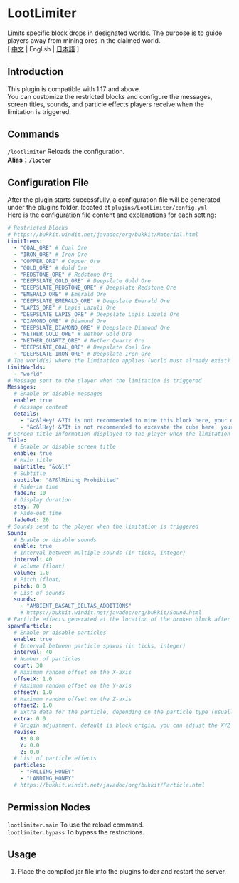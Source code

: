 # LootLimiter
Limits specific block drops in designated worlds. The purpose is to guide players away from mining ores in the claimed world.  
[ [中文](https://github.com/reuAC/LootLimiter/blob/reuAC/README.md) | English | [日本語](https://github.com/reuAC/LootLimiter/blob/reuAC/README_JP.md) ]

## Introduction
This plugin is compatible with 1.17 and above.  
You can customize the restricted blocks and configure the messages, screen titles, sounds, and particle effects players receive when the limitation is triggered.
## Commands
`/lootlimiter` Reloads the configuration.  
**Alias：`/looter`**

## Configuration File
After the plugin starts successfully, a configuration file will be generated under the plugins folder, located at `plugins/LootLimiter/config.yml`  
Here is the configuration file content and explanations for each setting:  
```yaml
# Restricted blocks
# https://bukkit.windit.net/javadoc/org/bukkit/Material.html
LimitItems:
  - "COAL_ORE" # Coal Ore
  - "IRON_ORE" # Iron Ore
  - "COPPER_ORE" # Copper Ore
  - "GOLD_ORE" # Gold Ore
  - "REDSTONE_ORE" # Redstone Ore
  - "DEEPSLATE_GOLD_ORE" # Deepslate Gold Ore
  - "DEEPSLATE_REDSTONE_ORE" # Deepslate Redstone Ore
  - "EMERALD_ORE" # Emerald Ore
  - "DEEPSLATE_EMERALD_ORE" # Deepslate Emerald Ore
  - "LAPIS_ORE" # Lapis Lazuli Ore
  - "DEEPSLATE_LAPIS_ORE" # Deepslate Lapis Lazuli Ore
  - "DIAMOND_ORE" # Diamond Ore
  - "DEEPSLATE_DIAMOND_ORE" # Deepslate Diamond Ore
  - "NETHER_GOLD_ORE" # Nether Gold Ore
  - "NETHER_QUARTZ_ORE" # Nether Quartz Ore
  - "DEEPSLATE_COAL_ORE" # Deepslate Coal Ore
  - "DEEPSLATE_IRON_ORE" # Deepslate Iron Ore
# The world(s) where the limitation applies (world must already exist)
LimitWorlds:
  - "world"
# Message sent to the player when the limitation is triggered
Messages:
  # Enable or disable messages
  enable: true
  # Message content
  details:
    - "&c&lHey! &7It is not recommended to mine this block here, your drop has been canceled."
    - "&c&lHey! &7It is not recommended to excavate the cube here, your drop is canceled."
# Screen title information displayed to the player when the limitation is triggered
Title:
  # Enable or disable screen title
  enable: true
  # Main title
  maintitle: "&c&l!"
  # Subtitle
  subtitle: "&7&lMining Prohibited"
  # Fade-in time
  fadeIn: 10
  # Display duration
  stay: 70
  # Fade-out time
  fadeOut: 20
# Sounds sent to the player when the limitation is triggered
Sound:
  # Enable or disable sounds
  enable: true
  # Interval between multiple sounds (in ticks, integer)
  interval: 40
  # Volume (float)
  volume: 1.0
  # Pitch (float)
  pitch: 0.0
  # List of sounds
  sounds:
    - "AMBIENT_BASALT_DELTAS_ADDITIONS"
    # https://bukkit.windit.net/javadoc/org/bukkit/Sound.html
# Particle effects generated at the location of the broken block after triggering the restriction
spawnParticle:
  # Enable or disable particles
  enable: true
  # Interval between particle spawns (in ticks, integer)
  interval: 40
  # Number of particles
  count: 30
  # Maximum random offset on the X-axis
  offsetX: 1.0
  # Maximum random offset on the Y-axis
  offsetY: 1.0
  # Maximum random offset on the Z-axis
  offsetZ: 1.0
  # Extra data for the particle, depending on the particle type (usually indicates speed)
  extra: 0.0
  # Origin adjustment, default is block origin, you can adjust the XYZ values below to change the origin.
  revise:
    X: 0.0
    Y: 0.0
    Z: 0.0
  # List of particle effects
  particles:
    - "FALLING_HONEY"
    - "LANDING_HONEY"
  # https://bukkit.windit.net/javadoc/org/bukkit/Particle.html
```

## Permission Nodes
`lootlimiter.main` To use the reload command.  
`lootlimiter.bypass` To bypass the restrictions.

## Usage
1. Place the compiled jar file into the plugins folder and restart the server.